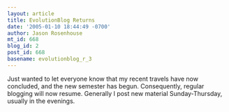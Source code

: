 ```yaml
---
layout: article
title: EvolutionBlog Returns
date: '2005-01-10 18:44:49 -0700'
author: Jason Rosenhouse
mt_id: 668
blog_id: 2
post_id: 668
basename: evolutionblog_r_3
---
```

Just wanted to let everyone know that my recent travels have now concluded, and the new semester has begun.  Consequently, regular blogging will now resume.  Generally I post new material Sunday-Thursday, usually in the evenings.
